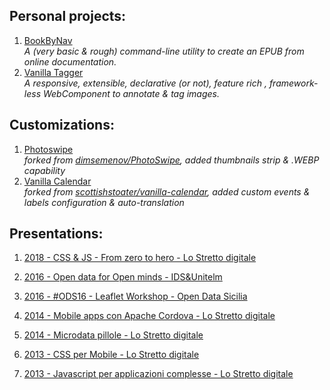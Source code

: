## Personal projects:

1.  [BookByNav](https://github.com/gpizzimenti/BookByNav)  
    _A (very basic & rough) command-line utility to create an EPUB from online documentation._
2.  [Vanilla Tagger](https://github.com/gpizzimenti/vanilla-tagger)  
    _A responsive, extensible, declarative (or not), feature rich , framework-less WebComponent to annotate & tag images._

## Customizations:

1.  [Photoswipe](https://github.com/gpizzimenti/PhotoSwipe)  
    _forked from [dimsemenov/PhotoSwipe](https://github.com/dimsemenov/PhotoSwipe), added thumbnails strip & .WEBP capability_
2.  [Vanilla Calendar](https://github.com/gpizzimenti/vanilla-calendar)  
    _forked from [scottishstoater/vanilla-calendar](https://github.com/scottishstoater/vanilla-calendar), added custom events & labels configuration & auto-translation_

## Presentations:

1. [2018 - CSS & JS - From zero to hero - Lo Stretto digitale ](https://www.slideshare.net/giuseppe.pizzimenti/css-js-from-zero-to-hero)

2. [2016 - Open data for Open minds - IDS&Unitelm ](https://www.slideshare.net/giuseppe.pizzimenti/open-data-for-open-minds)

3. [2016 - #ODS16 - Leaflet Workshop - Open Data Sicilia](https://github.com/gpizzimenti/ODS16---Leaflet-Workshop)

5. [2014 - Mobile apps con Apache Cordova - Lo Stretto digitale](https://www.slideshare.net/giuseppe.pizzimenti/mobile-apps-con-apache-cordova-lo-stretto-digitale)

6. [2014 - Microdata pillole - Lo Stretto digitale](https://www.slideshare.net/giuseppe.pizzimenti/microdata-pillole-35212770)

7. [2013 - CSS per Mobile - Lo Stretto digitale](https://www.slideshare.net/giuseppe.pizzimenti/css-per-mobile-lo-stretto-digitale)

8. [2013 - Javascript per applicazioni complesse - Lo Stretto digitale](https://www.slideshare.net/giuseppe.pizzimenti/javascript-per-applicazioni-complesse-lo-stretto-digitale)




